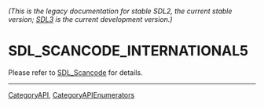 ###### (This is the legacy documentation for stable SDL2, the current stable version; [SDL3](https://wiki.libsdl.org/SDL3/) is the current development version.)
# SDL_SCANCODE_INTERNATIONAL5

Please refer to [SDL_Scancode](SDL_Scancode) for details.

----
[CategoryAPI](CategoryAPI), [CategoryAPIEnumerators](CategoryAPIEnumerators)


